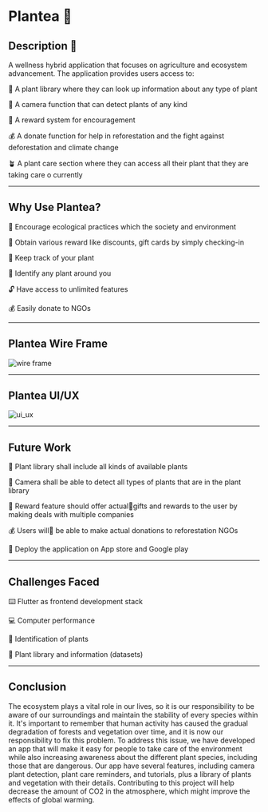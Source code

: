 # Plantea :seedling:

## Description :scroll:

A wellness hybrid application that focuses on agriculture and ecosystem advancement. 
The application provides users access to:
   
:bouquet: A plant library where they can look up information about any type of plant 

:camera_flash: A camera function that can detect plants of any kind

:gift: A reward system for encouragement

:moneybag: A donate function for help in reforestation and the fight against deforestation and climate change

:potted_plant: A plant care section where they can access all their plant that they are taking care o currently

-------------------------------------------------------------------------------------------------------------------------

## Why Use Plantea?

:deciduous_tree: Encourage ecological practices which the society and environment

:gift: Obtain various reward like discounts, gift cards by simply checking-in

:bookmark_tabs: Keep track of your plant

:mag_right: Identify any plant around you
 
:unlock: Have access to unlimited features

:moneybag: Easily donate to NGOs 

-------------------------------------------------------------------------------------------------------------------------

## Plantea Wire Frame

![wire frame](https://github.com/tiaelhelou/Plantea/assets/74878673/33b9a0f8-8c2d-411e-bc9b-11a87b978f85)

-------------------------------------------------------------------------------------------------------------------------

## Plantea UI/UX

![ui_ux](https://github.com/tiaelhelou/Plantea/assets/74878673/7ae86c56-5b2a-411d-83e9-222d03529b53)

-------------------------------------------------------------------------------------------------------------------------

## Future Work

:bouquet: Plant library shall include all kinds of available plants 

:camera_flash: Camera shall be able to detect all types of plants that are in the plant library

:gift: Reward feature should offer actualgifts and rewards to the user by making deals with multiple companies

:moneybag: Users will be able to make actual donations to reforestation NGOs

:iphone: Deploy the application on App store and Google play

-------------------------------------------------------------------------------------------------------------------------

## Challenges Faced

:keyboard: Flutter as frontend development stack 

:computer: Computer performance 

:mag_right: Identification of plants

:bouquet: Plant library and information (datasets)

-------------------------------------------------------------------------------------------------------------------------

## Conclusion 

The ecosystem plays a vital role in our lives, so it is our responsibility to be aware of our surroundings and maintain the stability of every species within it. It's important to remember that human activity has caused the gradual degradation of forests and vegetation over time, and it is now our responsibility to fix this problem. To address this issue, we have developed an app that will make it easy for people to take care of the environment while also increasing awareness about the different plant species, including those that are dangerous. Our app have several features, including camera plant detection, plant care reminders, and tutorials, plus a library of plants and vegetation with their details. Contributing to this project will help decrease the amount of CO2 in the atmosphere, which might improve the effects of global warming.










